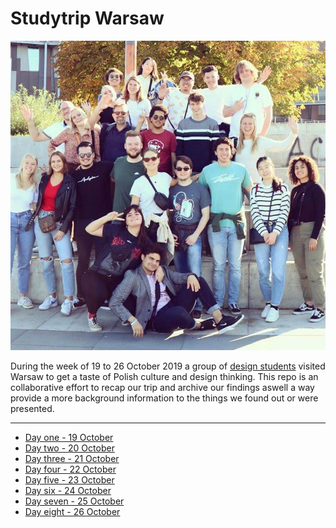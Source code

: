 # Studytrip Warsaw

![](img/group.jpg)

During the week of 19 to 26 October 2019 a group of [design students](https://www.cmd-amsterdam.nl/) visited Warsaw to get a taste of Polish culture and design thinking.
This repo is an collaborative effort to recap our trip and archive our findings aswell a way provide a more background information to the things we found out or were presented.

---

- [Day one - 19 October](#)
- [Day two - 20 October](#)
- [Day three - 21 October](#)
- [Day four - 22 October](#)
- [Day five - 23 October](#)
- [Day six - 24 October](#)
- [Day seven - 25 October](#)
- [Day eight - 26 October](#)
